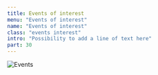 ```yaml
---
title: Events of interest
menu: "Events of interest"
name: "Events of interest"
class: "events interest"
intro: "Possibility to add a line of text here"
part: 30
---
```


![Events](/images/event.svg)

